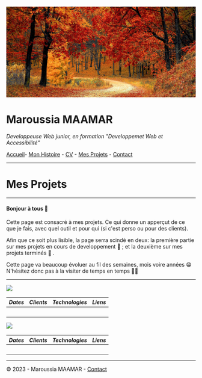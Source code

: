 ![banière_presentation](./../images/Untitled%20design.jpg)


# Maroussia MAAMAR
  *Developpeuse Web junior, en formation "Developpemet Web et Accessibilité"*


[Accueil](./../README.md)- [Mon Histoire](histoire.md) - [CV](CV.md) - [Mes Projets](projets.md) - [Contact](contact.md)

---
# Mes Projets 
***

#### Bonjour à tous :mushroom:
Cette page est consacré à mes projets. Ce qui donne un apperçut 
 de ce que je fais, avec quel outil et pour qui (si c'est perso ou pour des clients).

Afin que ce soit plus lisible, la page serra scindé en deux: la première partie sur mes projets en cours de developpement :maple_leaf: ; et la deuxième sur mes projets terminés :fallen_leaf: .

Cette page va beaucoup évoluer au fil des semaines, mois voire années :grin: N'hésitez donc pas à la visiter de temps en temps :woman_technologist:

***

<img src="./../images/mes_projets_en_cours.png" width="400">

| ***Dates***|***Clients***|***Technologies***|***Liens***
|:--:|:--:|:--:|:---:|
| | | | |
| | | | |
| | | | |
| | | | |
| | | | |


<img src="./../images/mes_projets_finis.png" width="400">

| ***Dates***|***Clients***|***Technologies***|***Liens***
|:--:|:--:|:--:|:---:|
| | | | |
| | | | |
| | | | |
| | | | |
| | | | |

***
© 2023 - Maroussia MAAMAR - [Contact](contact.md)